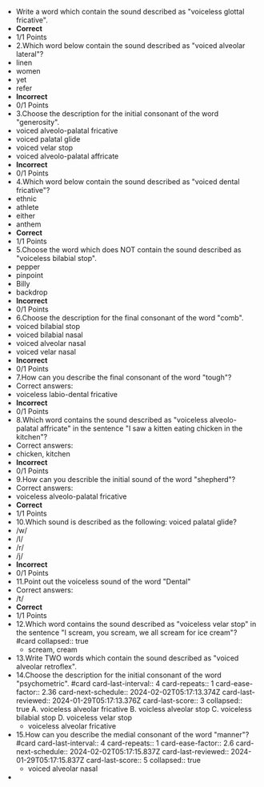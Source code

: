 - Write a word which contain the sound described as "voiceless glottal fricative".
- **Correct**
- 1/1 Points
- 2.Which word below contain the sound described as "voiced alveolar lateral"?
- linen
- women
- yet
- refer
- **Incorrect**
- 0/1 Points
- 3.Choose the description for the initial consonant of the word "generosity".
- voiced alveolo-palatal fricative
- voiced palatal glide
- voiced velar stop
- voiced alveolo-palatal affricate
- **Incorrect**
- 0/1 Points
- 4.Which word below contain the sound described as "voiced dental fricative"?
- ethnic
- athlete
- either
- anthem
- **Correct**
- 1/1 Points
- 5.Choose the word which does NOT contain the sound described as "voiceless bilabial stop".
- pepper
- pinpoint
- Billy
- backdrop
- **Incorrect**
- 0/1 Points
- 6.Choose the description for the final consonant of the word "comb".
- voiced bilabial stop
- voiced bilabial nasal
- voiced alveolar nasal
- voiced velar nasal
- **Incorrect**
- 0/1 Points
- 7.How can you describe the final consonant of the word "tough"?
- Correct answers:
- voiceless labio-dental fricative
- **Incorrect**
- 0/1 Points
- 8.Which word contains the sound described as "voiceless alveolo-palatal affricate" in the sentence "I saw a kitten eating chicken in the kitchen"?
- Correct answers:
- chicken, kitchen
- **Incorrect**
- 0/1 Points
- 9.How can you describle the initial sound of the word "shepherd"?
- Correct answers:
- voiceless alveolo-palatal fricative
- **Correct**
- 1/1 Points
- 10.Which sound is described as the following: voiced palatal glide?
- /w/
- /l/
- /r/
- /j/
- **Incorrect**
- 0/1 Points
- 11.Point out the voiceless sound of the word "Dental"
- Correct answers:
- /t/
- **Correct**
- 1/1 Points
- 12.Which word contains the sound described as "voiceless velar stop" in the sentence "I scream, you scream, we all scream for ice cream"? #card
  collapsed:: true
	- scream, cream
- 13.Write TWO words which contain the sound described as "voiced alveolar retroflex".
- 14.Choose the description for the initial consonant of the word "psychometric". #card 
  card-last-interval:: 4
  card-repeats:: 1
  card-ease-factor:: 2.36
  card-next-schedule:: 2024-02-02T05:17:13.374Z
  card-last-reviewed:: 2024-01-29T05:17:13.376Z
  card-last-score:: 3
  collapsed:: true
  A. voiceless alveolar fricative
  B. voicless alveolar stop
  C. voiceless bilabial stop
  D. voiceless velar stop
	- voiceless alveolar fricative
- 15.How can you describe the medial consonant of the word "manner"? #card
  card-last-interval:: 4
  card-repeats:: 1
  card-ease-factor:: 2.6
  card-next-schedule:: 2024-02-02T05:17:15.837Z
  card-last-reviewed:: 2024-01-29T05:17:15.837Z
  card-last-score:: 5
  collapsed:: true
	- voiced alveolar nasal
-